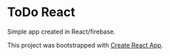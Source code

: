 # ToDo React

Simple app created in React/firebase.


This project was bootstrapped with [Create React App](https://github.com/facebook/create-react-app).
